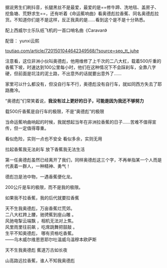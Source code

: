 
据说男生们刷抖音，长腿黑丝不是最爱，最爱的是==修牛蹄、洗地毯、盖房子、挖鱼塘、荒野求生==，还有听着《命运蕉响曲》看奥德彪拉香蕉、同名奥德彪拉货。不知道你们是不是这样，反正我真的是……看到这个是不是十分熟悉。

配上西威尔士乐队纸飞机的一首口哨名曲《Caravan》

配音： yunxi云熙

[toutiao.com/article/7201501044642349568/?source=seo\_tt\_juhe](https://www.toutiao.com/article/7201501044642349568/?source=seo_tt_juhe)

注意看，这位非洲小伙叫奥德彪，他用维修了上千次的二八大杠，载着500斤重的香蕉下坡，时速达到100公里每小时，他们在这种情况下不会踩刹车，全靠八字硬，但前面是坑洼的泥土路，不出意外的话就要出意外了......

家里可以什么都没有，但没自行车不行，奥德彪没有自行车，就如同西方失去了耶路撒冷。

“奥德彪”们常笑着说，**我没有过上更好的日子，可能是因为我还不够努力**

载500斤香蕉是自行车的极限，不是“奥德彪”的极限

当命运蕉响曲响起的时候，我就想起当年在非洲拉香蕉的日子……苦难不值得宣传，但一定值得尊重。


看似危险，实则一点也不安全
看似多余，实则无用

拉起香蕉我无法刹车 放下香蕉我无法生活

第一任奥德彪虽然已经离开了我们，同样奥德彪这三个字，不再单指某一个人而是代表着一群人，一种精神、勇气！

德彪岂是池中物，一遇香蕉便化龙。

200公斤是车的极限，而不是我的极限。

如果我不拉香蕉，我的后代就要拉香蕉


天不生我奥德彪，万亩香蕉烂荒郊。  
二八大杠跨上腰，驰骋蕉到座山雕 。  
风驰电掣云端飘 ，相机无法对上焦。  
风里雨里往前飙 ，吃席跳舞把鼓敲 。  
生平不知奥德彪， 哪有资格吃香蕉。  
——乌木威尔维恩恩耶尔吐温威乌温穆本欧萨斯

天不生我奥德彪 蕉道万古如长夜

山高路远拉香蕉，谁人不知我奥德彪